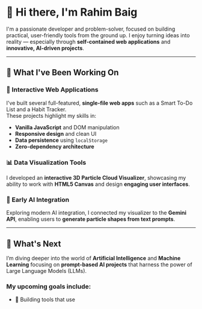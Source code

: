 # 👋 Hi there, I'm **Rahim Baig**

I'm a passionate developer and problem-solver, focused on building practical, user-friendly tools from the ground up. I enjoy turning ideas into reality — especially through **self-contained web applications** and **innovative, AI-driven projects**.

---

## 🚀 What I've Been Working On

### 🧩 Interactive Web Applications  
I've built several full-featured, **single-file web apps** such as a Smart To-Do List and a Habit Tracker.  
These projects highlight my skills in:
- **Vanilla JavaScript** and DOM manipulation  
- **Responsive design** and clean UI  
- **Data persistence** using `localStorage`  
- **Zero-dependency architecture**

### 📊 Data Visualization Tools  
I developed an **interactive 3D Particle Cloud Visualizer**, showcasing my ability to work with **HTML5 Canvas** and design **engaging user interfaces**.

### 🤖 Early AI Integration  
Exploring modern AI integration, I connected my visualizer to the **Gemini API**, enabling users to **generate particle shapes from text prompts**.

---

## 🌱 What's Next

I’m diving deeper into the world of **Artificial Intelligence** and **Machine Learning** focusing on **prompt-based AI projects** that harness the power of Large Language Models (LLMs).

### My upcoming goals include:
- 🧠 Building tools that use
